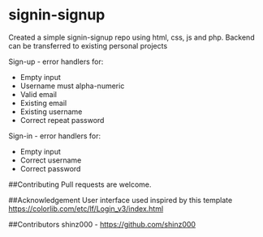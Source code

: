 # signin-signup
Created a simple signin-signup repo using html, css, js and php. Backend can be transferred to existing personal projects

Sign-up - error handlers for:
* Empty input
* Username must alpha-numeric
* Valid email
* Existing email
* Existing username
* Correct repeat password

Sign-in - error handlers for:
* Empty input
* Correct username
* Correct password

##Contributing
Pull requests are welcome.

##Acknowledgement
User interface used inspired by this template https://colorlib.com/etc/lf/Login_v3/index.html

##Contributors
shinz000 - https://github.com/shinz000
